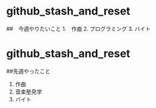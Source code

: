 # github_stash_and_reset
##　今週やりたいこと
1.　作曲 
2. プログラミング
3. バイト

# github_stash_and_reset
##先週やったこと
1. 作曲
2. 音楽塾見学
3. バイト
